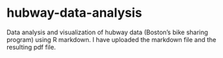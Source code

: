 # hubway-data-analysis
Data analysis and visualization of hubway data (Boston’s bike sharing program) using R markdown. I have uploaded the markdown file and the resulting pdf file.
